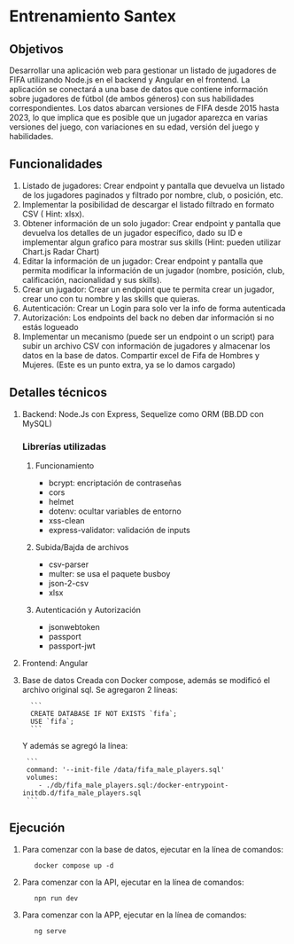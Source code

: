 # Entrenamiento Santex

## Objetivos

Desarrollar una aplicación web para gestionar un listado de jugadores de FIFA utilizando Node.js en el backend y Angular en el frontend. La aplicación se conectará a una base de datos que contiene información sobre jugadores de fútbol (de ambos géneros) con sus habilidades correspondientes. Los datos abarcan versiones de FIFA desde 2015 hasta 2023, lo que implica que es posible que un jugador aparezca en varias versiones del juego, con variaciones en su edad, versión del juego y habilidades.

## Funcionalidades

1. Listado de jugadores:
   Crear endpoint y pantalla que devuelva un listado de los jugadores paginados y filtrado por nombre, club, o posición, etc.
2. Implementar la posibilidad de descargar el listado filtrado en formato CSV ( Hint: xlsx).
3. Obtener información de un solo jugador:
   Crear endpoint y pantalla que devuelva los detalles de un jugador específico, dado su ID e implementar algun grafico para mostrar sus skills (Hint: pueden utilizar Chart.js Radar Chart)
4. Editar la información de un jugador:
   Crear endpoint y pantalla que permita modificar la información de un jugador (nombre, posición, club, calificación, nacionalidad y sus skills).
5. Crear un jugador:
   Crear un endpoint que te permita crear un jugador, crear uno con tu nombre y las skills que quieras.
6. Autenticación:
   Crear un Login para solo ver la info de forma autenticada
7. Autorización: Los endpoints del back no deben dar información si no estás logueado
8. Implementar un mecanismo (puede ser un endpoint o un script) para subir un archivo CSV con información de jugadores y almacenar los datos en la base de datos. Compartir excel de Fifa de Hombres y Mujeres. (Este es un punto extra, ya se lo damos cargado)

## Detalles técnicos

1.  Backend: Node.Js con Express, Sequelize como ORM (BB.DD con MySQL)

    ### Librerías utilizadas

    1.  Funcionamiento

        - bcrypt: encriptación de contraseñas
        - cors
        - helmet
        - dotenv: ocultar variables de entorno
        - xss-clean
        - express-validator: validación de inputs

    2.  Subida/Bajda de archivos

        - csv-parser
        - multer: se usa el paquete busboy
        - json-2-csv
        - xlsx

    3.  Autenticación y Autorización

        - jsonwebtoken
        - passport
        - passport-jwt

2.  Frontend: Angular

3.  Base de datos
    Creada con Docker compose, además se modificó el archivo original sql. Se agregaron 2 líneas:

          ```
          CREATE DATABASE IF NOT EXISTS `fifa`;
          USE `fifa`;
          ```

    Y además se agregó la línea:

         ```
         command: '--init-file /data/fifa_male_players.sql'
         volumes:
            - ./db/fifa_male_players.sql:/docker-entrypoint-initdb.d/fifa_male_players.sql
         ```

## Ejecución

1. Para comenzar con la base de datos, ejecutar en la línea de comandos:

   ```
      docker compose up -d
   ```

2. Para comenzar con la API, ejecutar en la línea de comandos:

   ```
      npn run dev
   ```

3. Para comenzar con la APP, ejecutar en la línea de comandos:

   ```
      ng serve
   ```
